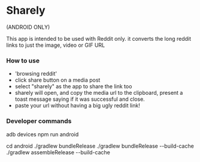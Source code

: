 # Sharely
(ANDROID ONLY)

This app is intended to be used with Reddit only. it converts the long reddit links to just the image, video or GIF URL 


### How to use

- 'browsing reddit' 
- click share button on a media post
- select "sharely" as the app to share the link too
- sharely will open, and copy the media url to the clipboard, present a toast message saying if it was successful and close.
- paste your url without having a big ugly reddit link! 


### Developer commands
adb devices
npm run android



cd android
./gradlew bundleRelease
./gradlew bundleRelease --build-cache
./gradlew assembleRelease --build-cache

